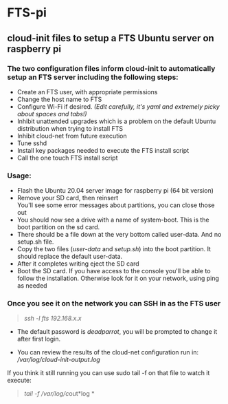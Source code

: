 # FTS-pi
## cloud-init files to setup a FTS Ubuntu server on raspberry pi

### The two configuration files inform cloud-init to automatically setup an FTS server including the following steps:

- Create an FTS user, with appropriate permissions
- Change the host name to FTS
- Configure Wi-Fi if desired. *(Edit carefully, it's yaml and extremely picky about spaces and tabs!)*
- Inhibit unattended upgrades which is a problem on the default Ubuntu distribution when trying to install FTS
- Inhibit cloud-net from future execution
- Tune sshd
- Install key packages needed to execute the FTS install script
- Call the one touch FTS install script

### Usage:
- Flash the Ubuntu 20.04 server image for raspberry pi (64 bit version)
- Remove your SD card, then reinsert  
You'll see some error messages about partitions, you can close those out
- You should now see a drive with a name of system-boot. This is the boot partition on the sd card. 
- There should be a file down at the very bottom called user-data. And no setup.sh file.
- Copy the two files (*user-data* and *setup.sh*) into the boot partition. It should replace the default user-data.
- After it completes writing eject the SD card
- Boot the SD card. If you have access to the console you'll be able to follow the installation. Otherwise look for it on your network, using ping as needed

### Once you see it on the network you can SSH in as the FTS user
> *ssh -l fts 192.168.x.x*

- The default password is *deadparrot*, you will be prompted to change it after first login.

- You can review the results of the cloud-net configuration run in:  
 */var/log/cloud-init-output.log*

If you think it still running you can use sudo tail -f on that file to watch it execute:
> *tail -f /var/log/c*out*log *
